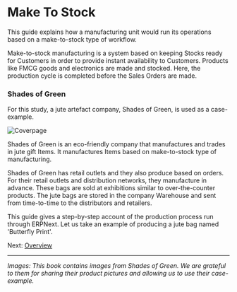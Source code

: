 # Make To Stock

<p class="lead">This guide explains how a manufacturing unit would run its operations based on a make-to-stock type of workflow.</p>

Make-to-stock manufacturing is a system based on keeping Stocks ready for Customers in order to provide instant availability to Customers. Products like FMCG goods and electronics are made and stocked. Here, the production cycle is completed before the Sales Orders are made.

### Shades of Green

For this study, a jute artefact company, Shades of Green, is used as a case-example.

![Coverpage](/assets/erpnext_org/images/erpnext/butterfly-print.jpg)


Shades of Green is an eco-friendly company that manufactures and trades in  jute gift Items. It manufactures Items based on make-to-stock type of manufacturing.

Shades of Green has retail outlets and they also produce based on orders. For their retail outlets and distribution networks, they manufacture in advance. These bags are sold at exhibitions similar to over-the-counter products. The jute bags are stored in the company Warehouse and sent from time-to-time to the distributors and retailers. 


This guide gives a step-by-step account of the production process run through ERPNext. Let us take an example of producing a jute bag named 'Butterfly Print'.

Next: [Overview](/user-guide/guide-books/make-to-stock/overview)

---

_Images: This book contains images from Shades of Green. We are grateful to them for sharing their product pictures and allowing us to use their case-example._